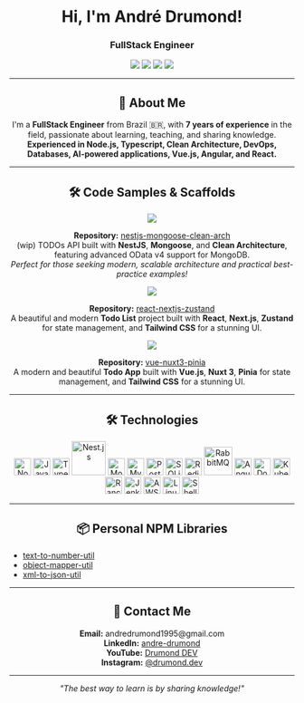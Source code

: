 <h1 align="center">Hi, I'm André Drumond!</h1>
<h3 align="center">FullStack Engineer</h3>

<p align="center">
  <a href="mailto:andredrumond1995@gmail.com"><img src="https://img.shields.io/badge/Email-andredrumond1995@gmail.com-red?style=for-the-badge&logo=gmail&logoColor=white" /></a>
  <a href="https://www.linkedin.com/in/andre-drumond/"><img src="https://img.shields.io/badge/LinkedIn-0077B5?style=for-the-badge&logo=linkedin&logoColor=white" /></a>
  <a href="https://www.youtube.com/@drumonddev"><img src="https://img.shields.io/badge/YouTube-FF0000?style=for-the-badge&logo=youtube&logoColor=white" /></a>
  <a href="https://www.instagram.com/drumond.dev/"><img src="https://img.shields.io/badge/Instagram-%23E4405F.svg?style=for-the-badge&logo=Instagram&logoColor=white" /></a>
</p>

---

<h2 align="center">👋 About Me</h2>

<p align="center">
  I'm a <b>FullStack Engineer</b> from Brazil 🇧🇷, with <b>7 years of experience</b> in the field, passionate about learning, teaching, and sharing knowledge.<br/>
  <b>Experienced in Node.js, Typescript, Clean Architecture, DevOps, Databases, AI-powered applications, Vue.js, Angular, and React.</b>
</p>

---

<h2 align="center">🛠️ Code Samples & Scaffolds</h2>

<p align="center">
  <a href="https://github.com/andredrumond1995/nestjs-mongoose-clean-arch">
    <img src="https://img.shields.io/badge/NestJS%20Clean%20Architecture%20API-MongoDB-red?style=for-the-badge&logo=nestjs&logoColor=white" />
  </a>
</p>

<p align="center">
  <b>Repository:</b> <a href="https://github.com/andredrumond1995/nestjs-mongoose-clean-arch">nestjs-mongoose-clean-arch</a><br/>
  (wip) TODOs API built with <b>NestJS</b>, <b>Mongoose</b>, and <b>Clean Architecture</b>, featuring advanced OData v4 support for MongoDB.<br/>
  <i>Perfect for those seeking modern, scalable architecture and practical best-practice examples!</i>
</p>

<p align="center">
  <a href="https://github.com/andredrumond1995/react-nextjs-zustand">
    <img src="https://img.shields.io/badge/React%20%7C%20Next.js%20%7C%20Zustand%20%7C%20Tailwind-Modern%20Todo%20App-blueviolet?style=for-the-badge&logo=react&logoColor=white" />
  </a>
</p>

<p align="center">
  <b>Repository:</b> <a href="https://github.com/andredrumond1995/react-nextjs-zustand">react-nextjs-zustand</a><br/>
  A beautiful and modern <b>Todo List</b> project built with <b>React</b>, <b>Next.js</b>, <b>Zustand</b> for state management, and <b>Tailwind CSS</b> for a stunning UI.<br/>
</p>

<p align="center">
  <a href="https://github.com/andredrumond1995/vue-nuxt3-pinia">
    <img src="https://img.shields.io/badge/Vue.js%20%7C%20Nuxt%203%20%7C%20Pinia%20%7C%20Tailwind-Modern%20Todo%20App-green?style=for-the-badge&logo=vue.js&logoColor=white" />
  </a>
</p>

<p align="center">
  <b>Repository:</b> <a href="https://github.com/andredrumond1995/vue-nuxt3-pinia">vue-nuxt3-pinia</a><br/>
  A modern and beautiful <b>Todo App</b> built with <b>Vue.js</b>, <b>Nuxt 3</b>, <b>Pinia</b> for state management, and <b>Tailwind CSS</b> for a stunning UI.<br/>
</p>

---

<h2 align="center">🛠️ Technologies</h2>

<p align="center">
  <img src="https://hazelcast.com/wp-content/uploads/2021/12/node-logo.png" alt="Node.js" width="30" />
  <img src="https://upload.wikimedia.org/wikipedia/commons/9/99/Unofficial_JavaScript_logo_2.svg" alt="JavaScript" width="30" />
  <img src="https://upload.wikimedia.org/wikipedia/commons/4/4c/Typescript_logo_2020.svg" alt="TypeScript" width="30" />
  <img src="https://nestjs.com/img/logo_text.svg" alt="Nest.js" width="60" />
  <img src="https://www.svgrepo.com/show/373845/mongo.svg" alt="MongoDB" width="30" />
  <img src="https://www.svgrepo.com/show/303251/mysql-logo.svg" alt="MySQL" width="30" />
  <img src="https://upload.wikimedia.org/wikipedia/commons/2/29/Postgresql_elephant.svg" alt="PostgreSQL" width="30" />
  <img src="https://upload.wikimedia.org/wikipedia/commons/3/38/SQLite370.svg" alt="SQLite" width="30" />
  <img src="https://upload.wikimedia.org/wikipedia/en/thumb/6/6b/Redis_Logo.svg/1280px-Redis_Logo.svg.png" alt="Redis" width="30" />
  <img src="https://upload.wikimedia.org/wikipedia/commons/thumb/7/71/RabbitMQ_logo.svg/2560px-RabbitMQ_logo.svg.png" alt="RabbitMQ" width="50" />
  <img src="https://angular.io/assets/images/logos/angular/angular.svg" alt="Angular" width="30" />
  <img src="https://www.svgrepo.com/download/331370/docker.svg" alt="Docker" width="30" />
  <img src="https://upload.wikimedia.org/wikipedia/commons/thumb/3/39/Kubernetes_logo_without_workmark.svg/1280px-Kubernetes_logo_without_workmark.svg.png" alt="Kubernetes" width="30" />
  <img src="https://www.svgrepo.com/show/354256/rancher-icon.svg" alt="Rancher" width="30" />
  <img src="https://www.jenkins.io/images/logos/jenkins/jenkins.png" alt="Jenkins" width="30" />
  <img src="https://logohistory.net/wp-content/uploads/2023/06/AWS-Emblem.png" alt="AWS" width="30" />
  <img src="https://upload.wikimedia.org/wikipedia/commons/thumb/3/35/Tux.svg/1200px-Tux.svg.png" alt="Linux" width="30" />
  <img src="https://cdn3.brettterpstra.com/uploads/2015/02/terminal-longshadow_tw.png" alt="Shell Scripting" width="30" />
</p>

---

<h2 align="center">📦 Personal NPM Libraries</h2>

<ul>
  <li><a href="https://www.npmjs.com/package/text-to-number-util">text-to-number-util</a></li>
  <li><a href="https://www.npmjs.com/package/object-mapper-util">object-mapper-util</a></li>
  <li><a href="https://www.npmjs.com/package/xml-to-json-util">xml-to-json-util</a></li>
</ul>

---

<h2 align="center">💬 Contact Me</h2>

<p align="center">
  <b>Email:</b> andredrumond1995@gmail.com<br/>
  <b>LinkedIn:</b> <a href="https://www.linkedin.com/in/andre-drumond/">andre-drumond</a><br/>
  <b>YouTube:</b> <a href="https://www.youtube.com/@drumonddev">Drumond DEV</a><br/>
  <b>Instagram:</b> <a href="https://www.instagram.com/drumond.dev/">@drumond.dev</a>
</p>

---

<p align="center">
  <i>"The best way to learn is by sharing knowledge!"</i>
</p>
